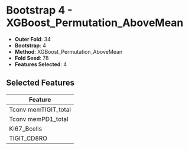 # Bootstrap 4 - XGBoost_Permutation_AboveMean

- **Outer Fold**: 34
- **Bootstrap**: 4
- **Method**: XGBoost_Permutation_AboveMean
- **Fold Seed**: 78
- **Features Selected**: 4

## Selected Features

| Feature |
|---------|
| Tconv memTIGIT_total |
| Tconv memPD1_total |
| Ki67_Bcells |
| TIGIT_CD8RO |
